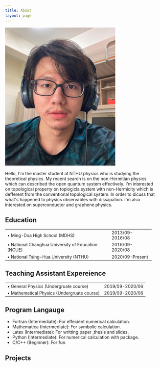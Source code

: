 ```yaml
---
title: About
layout: page
---
```


<img src="/assets/images/My-project.jpg" alt="selfie" height="450px"/>

<p style="text-align:left">
Hello, I'm the master student at NTHU physics who is studying the theoretical physics. My recent search is on the non-Hermitian physics which can described the open quantum system effectively. I'm interested on topological property on toplogicla system with non-Hermicity which is defferent from the conventional topological system. In order to dicuss that what's happened to physics observables with dissapation. I'm also interested on superconductor and graphene physics.
</p>

## Education
<table style="width:95%;">
<tr>
<td>&#8226; Ming-Doa High School (MDHS)</td>
<td>2013/09-2016/08</td>
</tr>

<tr>
<td>&#x2022; National Changhua University of Education (NCUE)</td>
<td>2016/09-2020/08</td>
</tr>

<tr>
<td>&#x2022; National Tsing-Hua University (NTHU)</td>
<td>2020/09-Present</td>
</tr>
</table>


## Teaching Assistant Expereience
<table style="width:99%;">
<tr>
<td>&#8226; General Physics (Undergruate course)</td>
<td>2019/09-2020/06</td>
</tr>

<tr>
<td>&#x2022; Mathematical Physics (Undergruate course)</td>
<td>2019/09-2020/06</td>
</tr>
</table>


## Program Langauge
<ul class="skill-list">
	<li>Fortran (Intermediate): For effecient numerical calculation.</li>
	<li>Mathematica (Intermediate): For symbolic calculation.</li>
	<li>Latex (Intermediate): For writting paper ,thesis and slides.</li>
        <li>Python (Intermediate): For numerical calculation with package.</li>
        <li>C/C++ (Beginner): For fun.</li>
</ul>

## Projects
